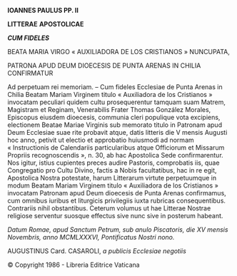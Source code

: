 **IOANNES PAULUS PP. II**

**LITTERAE** **APOSTOLICAE**

***CUM FIDELES***

BEATA MARIA VIRGO « AUXILIADORA DE LOS CRISTIANOS » NUNCUPATA,

PATRONA APUD DEUM DIOECESIS DE PUNTA ARENAS IN CHILIA CONFIRMATUR

Ad perpetuam rei memoriam. – Cum fideles Ecclesiae de Punta Arenas in Chilia Beatam Mariam Virginem titulo « Auxiliadora de los Cristianos » invocatam peculiari quidem cultu prosequerentur tamquam suam Matrem, Magistram et Reginam, Venerabilis Frater Thomas González Morales, Episcopus eiusdem dioecesis, communia cleri populique vota excipiens, electionem Beatae Mariae Virginis sub memorato titulo in Patronam apud Deum Ecclesiae suae rite probavit atque, datis litteris die V mensis Augusti hoc anno, petivit ut electio et approbatio huiusmodi ad normam « Instructionis de Calendariis particularibus atque Officiorum et Missarum Propriis recognoscendis », n. 30, ab hac Apostolica Sede confirmarentur. Nos igitur, istius cupientes preces audire Pastoris, comprobatis iis, quae Congregatio pro Cultu Divino, factis a Nobis facultatibus, hac in re egit, Apostolica Nostra potestate, harum Litterarum virtute perpetuumque in modum Beatam Mariam Virginem titulo « Auxiliadora de los Cristianos » invocatam Patronam apud Deum dioecesis de Punta Arenas confirmamus, cum omnibus iuribus et liturgicis privilegiis iuxta rubricas consequentibus. Contrariis nihil obstantibus. Ceterum volumus ut hae Litterae Nostrae religiose serventur suosque effectus sive nunc sive in posterum habeant.

*Datum Romae, apud Sanctum Petrum, sub anulo Piscatoris, die XV mensis Novembris, anno MCMLXXXVI, Pontificatus Nostri nono.*

AUGUSTINUS Card. CASAROLI, *a publicis Ecclesiae negotiis*

© Copyright 1986 - Libreria Editrice Vaticana